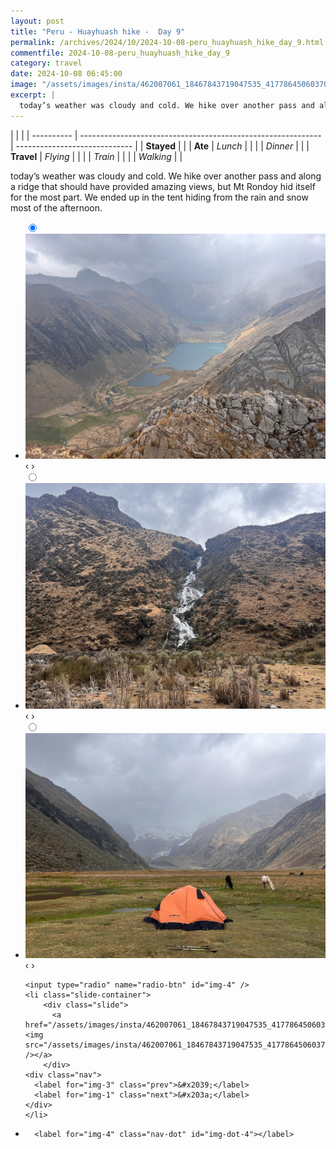 ```yaml
---
layout: post
title: "Peru - Huayhuash hike -  Day 9"
permalink: /archives/2024/10/2024-10-08-peru_huayhuash_hike_day_9.html
commentfile: 2024-10-08-peru_huayhuash_hike_day_9
category: travel
date: 2024-10-08 06:45:00
image: "/assets/images/insta/462007061_18467843719047535_4177864506037038697_n_18092368672484000.jpg"
excerpt: |
  today’s weather was cloudy and cold. We hike over another pass and along a ridge that should have provided amazing views, but Mt Rondoy hid itself for the most part. We ended up in the tent hiding from the rain and snow most of the afternoon.
---
```


|            |                                                              |
| ---------- | ------------------------------------------------------------ | ----------------------------- |
| **Stayed** |  |
| **Ate**    | _Lunch_                                                      |          |
|            | _Dinner_                                                     |          |
| **Travel** | _Flying_                                                     |          |
|            | _Train_                                                      |          |
|            | _Walking_                                                    |          |


today’s weather was cloudy and cold. We hike over another pass and along a ridge that should have provided amazing views, but Mt Rondoy hid itself for the most part. We ended up in the tent hiding from the rain and snow most of the afternoon.


<ul class="slides">
    <input type="radio" name="radio-btn" id="img-1" checked="checked" />
    <li class="slide-container">
        <div class="slide">
          <a href="/assets/images/insta/462456998_18467843743047535_1119621832015292192_n_18045778186990851.jpg"><img src="/assets/images/insta/462456998_18467843743047535_1119621832015292192_n_18045778186990851.jpg" /></a>
        </div>
    <div class="nav">
      <label for="img-4" class="prev">&#x2039;</label>
      <label for="img-2" class="next">&#x203a;</label>
    </div>
    </li>
        <input type="radio" name="radio-btn" id="img-2"  />
    <li class="slide-container">
        <div class="slide">
          <a href="/assets/images/insta/461853621_18467843752047535_4339542996650066601_n_17950165856842174.jpg"><img src="/assets/images/insta/461853621_18467843752047535_4339542996650066601_n_17950165856842174.jpg" /></a>
        </div>
    <div class="nav">
      <label for="img-1" class="prev">&#x2039;</label>
      <label for="img-3" class="next">&#x203a;</label>
    </div>
    </li>
        <input type="radio" name="radio-btn" id="img-3"  />
    <li class="slide-container">
        <div class="slide">
          <a href="/assets/images/insta/462365221_18467843761047535_420088238626625054_n_17977148984772049.jpg"><img src="/assets/images/insta/462365221_18467843761047535_420088238626625054_n_17977148984772049.jpg" /></a>
        </div>
    <div class="nav">
      <label for="img-2" class="prev">&#x2039;</label>
      <label for="img-4" class="next">&#x203a;</label>
    </div>
    </li>
    
    <input type="radio" name="radio-btn" id="img-4" />
    <li class="slide-container">
        <div class="slide">
          <a href="/assets/images/insta/462007061_18467843719047535_4177864506037038697_n_18092368672484000.jpg"><img src="/assets/images/insta/462007061_18467843719047535_4177864506037038697_n_18092368672484000.jpg" /></a>
        </div>
    <div class="nav">
      <label for="img-3" class="prev">&#x2039;</label>
      <label for="img-1" class="next">&#x203a;</label>
    </div>
    </li>
			
<li class="nav-dots">
      <label for="img-1" class="nav-dot" id="img-dot-1"></label>
      <label for="img-2" class="nav-dot" id="img-dot-2"></label>
      <label for="img-3" class="nav-dot" id="img-dot-3"></label>

      <label for="img-4" class="nav-dot" id="img-dot-4"></label>

</li>
</ul>        
             

		